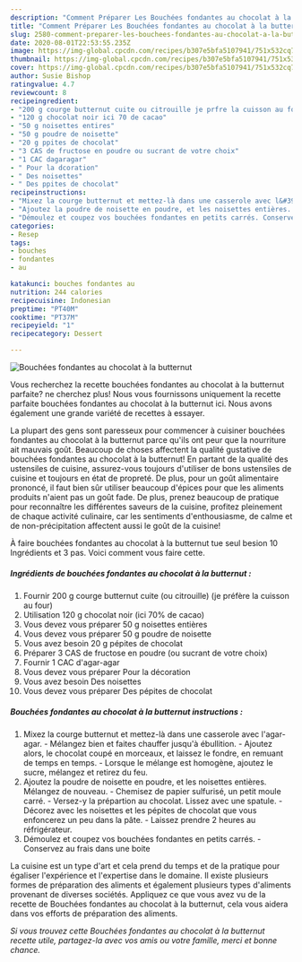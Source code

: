 ```yaml
---
description: "Comment Préparer Les Bouchées fondantes au chocolat à la butternut"
title: "Comment Préparer Les Bouchées fondantes au chocolat à la butternut"
slug: 2580-comment-preparer-les-bouchees-fondantes-au-chocolat-a-la-butternut
date: 2020-08-01T22:53:55.235Z
image: https://img-global.cpcdn.com/recipes/b307e5bfa5107941/751x532cq70/bouchees-fondantes-au-chocolat-a-la-butternut-photo-principale-de-la-recette.jpg
thumbnail: https://img-global.cpcdn.com/recipes/b307e5bfa5107941/751x532cq70/bouchees-fondantes-au-chocolat-a-la-butternut-photo-principale-de-la-recette.jpg
cover: https://img-global.cpcdn.com/recipes/b307e5bfa5107941/751x532cq70/bouchees-fondantes-au-chocolat-a-la-butternut-photo-principale-de-la-recette.jpg
author: Susie Bishop
ratingvalue: 4.7
reviewcount: 8
recipeingredient:
- "200 g courge butternut cuite ou citrouille je prfre la cuisson au four"
- "120 g chocolat noir ici 70 de cacao"
- "50 g noisettes entires"
- "50 g poudre de noisette"
- "20 g ppites de chocolat"
- "3 CAS de fructose en poudre ou sucrant de votre choix"
- "1 CAC dagaragar"
- " Pour la dcoration"
- " Des noisettes"
- " Des ppites de chocolat"
recipeinstructions:
- "Mixez la courge butternut et mettez-là dans une casserole avec l&#39;agar-agar. Mélangez bien et faites chauffer jusqu&#39;à ébullition. Ajoutez alors, le chocolat coupé en morceaux, et laissez le fondre, en remuant de temps en temps. Lorsque le mélange est homogène, ajoutez le sucre, mélangez et retirez du feu."
- "Ajoutez la poudre de noisette en poudre, et les noisettes entières. Mélangez de nouveau. Chemisez de papier sulfurisé, un petit moule carré. Versez-y la prépartion au chocolat. Lissez avec une spatule. Décorez avec les noisettes et les pépites de chocolat que vous enfoncerez un peu dans la pâte. Laissez prendre 2 heures au réfrigérateur."
- "Démoulez et coupez vos bouchées fondantes en petits carrés. Conservez au frais dans une boite"
categories:
- Resep
tags:
- bouches
- fondantes
- au

katakunci: bouches fondantes au 
nutrition: 244 calories
recipecuisine: Indonesian
preptime: "PT40M"
cooktime: "PT37M"
recipeyield: "1"
recipecategory: Dessert

---
```



![Bouchées fondantes au chocolat à la butternut](https://img-global.cpcdn.com/recipes/b307e5bfa5107941/751x532cq70/bouchees-fondantes-au-chocolat-a-la-butternut-photo-principale-de-la-recette.jpg)

Vous recherchez la recette bouchées fondantes au chocolat à la butternut parfaite? ne cherchez plus! Nous vous fournissons uniquement la recette parfaite bouchées fondantes au chocolat à la butternut ici. Nous avons également une grande variété de recettes à essayer.

La plupart des gens sont paresseux pour commencer à cuisiner bouchées fondantes au chocolat à la butternut parce qu'ils ont peur que la nourriture ait mauvais goût. Beaucoup de choses affectent la qualité gustative de bouchées fondantes au chocolat à la butternut! En partant de la qualité des ustensiles de cuisine, assurez-vous toujours d'utiliser de bons ustensiles de cuisine et toujours en état de propreté. De plus, pour un goût alimentaire prononcé, il faut bien sûr utiliser beaucoup d'épices pour que les aliments produits n'aient pas un goût fade. De plus, prenez beaucoup de pratique pour reconnaître les différentes saveurs de la cuisine, profitez pleinement de chaque activité culinaire, car les sentiments d'enthousiasme, de calme et de non-précipitation affectent aussi le goût de la cuisine!

<!--inarticleads1-->

À faire bouchées fondantes au chocolat à la butternut tue seul besion 10 Ingrédients et 3 pas. Voici comment vous faire cette.

##### Ingrédients de bouchées fondantes au chocolat à la butternut :

1. Fournir 200 g courge butternut cuite (ou citrouille) (je préfère la cuisson au four)
1. Utilisation 120 g chocolat noir (ici 70% de cacao)
1. Vous devez vous préparer 50 g noisettes entières
1. Vous devez vous préparer 50 g poudre de noisette
1. Vous avez besoin 20 g pépites de chocolat
1. Préparer 3 CAS de fructose en poudre (ou sucrant de votre choix)
1. Fournir 1 CAC d&#39;agar-agar
1. Vous devez vous préparer  Pour la décoration
1. Vous avez besoin  Des noisettes
1. Vous devez vous préparer  Des pépites de chocolat




<!--inarticleads2-->

##### Bouchées fondantes au chocolat à la butternut instructions :

1. Mixez la courge butternut et mettez-là dans une casserole avec l&#39;agar-agar. - Mélangez bien et faites chauffer jusqu&#39;à ébullition. - Ajoutez alors, le chocolat coupé en morceaux, et laissez le fondre, en remuant de temps en temps. - Lorsque le mélange est homogène, ajoutez le sucre, mélangez et retirez du feu.
1. Ajoutez la poudre de noisette en poudre, et les noisettes entières. Mélangez de nouveau. - Chemisez de papier sulfurisé, un petit moule carré. - Versez-y la prépartion au chocolat. Lissez avec une spatule. - Décorez avec les noisettes et les pépites de chocolat que vous enfoncerez un peu dans la pâte. - Laissez prendre 2 heures au réfrigérateur.
1. Démoulez et coupez vos bouchées fondantes en petits carrés. - Conservez au frais dans une boite




<!--inarticleads1-->

<p>
La cuisine est un type d'art et cela prend du temps et de la pratique pour égaliser l'expérience et l'expertise dans le domaine. Il existe plusieurs formes de préparation des aliments et également plusieurs types d'aliments provenant de diverses sociétés. Appliquez ce que vous avez vu de la recette de Bouchées fondantes au chocolat à la butternut, cela vous aidera dans vos efforts de préparation des aliments.
</p>

<p>
<i>Si vous trouvez cette Bouchées fondantes au chocolat à la butternut recette utile, partagez-la avec vos amis ou votre famille, merci et bonne chance.</i>
</p>
